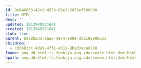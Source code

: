 ```yaml
---
id: 0e648663-42cd-4579-82e3-2879ef396d00
title: HTML
desc: ''
updated: 1612940921641
created: 1612940921641
stub: true
parent: b9a8b231-2aad-4874-980e-dcb189086533
children:
  - c03683dc-4de9-47f1-a511-9b1d3acad768
fname: ang.dd.html.ts.funkcja.ang.zdarzenie.html.dom.html
hpath: ang.dd.html.ts.funkcja.ang.zdarzenie.html.dom.html
---
```



